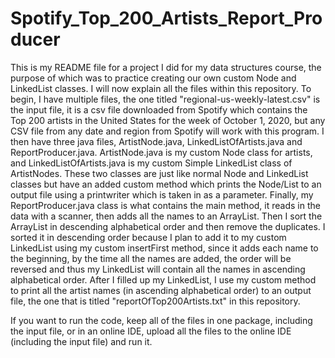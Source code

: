 # Spotify_Top_200_Artists_Report_Producer

This is my README file for a project I did for my data structures course, the purpose of which was to practice creating our own custom Node and LinkedList classes. I will now explain all the files within this repository. 
To begin, I have multiple files, the one titled "regional-us-weekly-latest.csv" is the input file, it is a csv file downloaded from Spotify which contains the Top 200 artists in the United States for the week of October 1, 2020, but any CSV file from any date and region from Spotify will work with this program.
I then have three java files, ArtistNode.java, LinkedListOfArtists.java and ReportProducer.java. 
ArtistNode.java is my custom Node class for artists, and LinkedListOfArtists.java is my custom Simple LinkedList class of ArtistNodes.
These two classes are just like normal Node and LinkedList classes but have an added custom method which prints the Node/List to an output file using a printwriter which is taken in as a parameter.
Finally, my ReportProducer.java class is what contains the main method, it reads in the data with a scanner, then adds all the names to an ArrayList.
Then I sort the ArrayList in descending alphabetical order and then remove the duplicates. I sorted it in descending order because I plan to add it to my custom LinkedList using my custom insertFirst method, since it adds each name to the beginning, by the time all the names are added, the order will be reversed and thus my LinkedList will contain all the names in ascending alphabetical order. 
After I filled up my LinkedList, I use my custom method to print all the artist names (in ascending alphabetical order) to an output file, the one that is titled "reportOfTop200Artists.txt" in this repository.

If you want to run the code, keep all of the files in one package, including the input file, or in an online IDE, upload all the files to the online IDE (including the input file) and run it.
